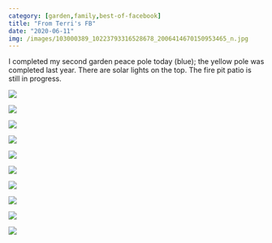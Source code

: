 ```yaml
---
category: [garden,family,best-of-facebook]
title: "From Terri's FB"
date: "2020-06-11"
img: /images/103000389_10223793316528678_2006414670150953465_n.jpg
---
```


I completed my second garden peace pole today (blue); the yellow pole was completed last year. There are solar lights on the top. The fire pit patio is still in progress.

 ![](/images/101945625_10223793316088667_8906351045181512351_n.jpg)

 ![](/images/102389570_10223793325048891_3586351952934213677_n.jpg)

 ![](/images/102669537_10223793317168694_3454421627407725988_n.jpg)

 ![](/images/102708297_10223793320408775_846249656239557318_n.jpg)  

 ![](/images/102868817_10223793314248621_6773155071635199900_n.jpg)

 ![](/images/102889585_10223793315048641_8603748831961381804_n.jpg)

 ![](/images/103000389_10223793316528678_2006414670150953465_n.jpg)

 ![](/images/103117469_10223793316808685_8402285239199531816_n.jpg)

 ![](/images/103493763_10223793314688632_766216912327101554_n.jpg)  

 ![](/images/103578251_10223793315688657_8044699388185932521_n.jpg)
